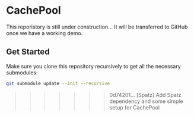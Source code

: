 # CachePool

This reporistory is still under construction...
It will be transferred to GitHub once we have a working demo.

## Get Started

Make sure you clone this repository recursively to get all the necessary submodules:

```bash
git submodule update --init --recursive
```
>>>>>>> 0d74201... [Spatz] Add Spatz dependency and some simple setup for CachePool
